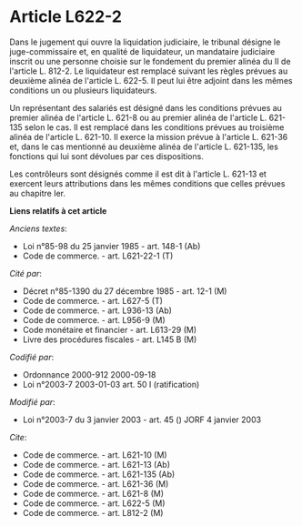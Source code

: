 # Article L622-2

Dans le jugement qui ouvre la liquidation judiciaire, le tribunal désigne le juge-commissaire et, en qualité de liquidateur,
un mandataire judiciaire inscrit ou une personne choisie sur le fondement du premier alinéa du II de l'article L. 812-2. Le
liquidateur est remplacé suivant les règles prévues au deuxième alinéa de l'article L. 622-5. Il peut lui être adjoint dans
les mêmes conditions un ou plusieurs liquidateurs.

Un représentant des salariés est désigné dans les conditions prévues au premier alinéa de l'article L. 621-8 ou au premier
alinéa de l'article L. 621-135 selon le cas. Il est remplacé dans les conditions prévues au troisième alinéa de l'article L.
621-10. Il exerce la mission prévue à l'article L. 621-36 et, dans le cas mentionné au deuxième alinéa de l'article L.
621-135, les fonctions qui lui sont dévolues par ces dispositions.

Les contrôleurs sont désignés comme il est dit à l'article L. 621-13 et exercent leurs attributions dans les mêmes conditions
que celles prévues au chapitre Ier.

**Liens relatifs à cet article**

_Anciens textes_:

  - Loi n°85-98 du 25 janvier 1985 - art. 148-1 (Ab)
  - Code de commerce. - art. L621-22-1 (T)

_Cité par_:

  - Décret n°85-1390 du 27 décembre 1985 - art. 12-1 (M)
  - Code de commerce. - art. L627-5 (T)
  - Code de commerce. - art. L936-13 (Ab)
  - Code de commerce. - art. L956-9 (M)
  - Code monétaire et financier - art. L613-29 (M)
  - Livre des procédures fiscales - art. L145 B (M)

_Codifié par_:

  - Ordonnance 2000-912 2000-09-18
  - Loi n°2003-7 2003-01-03 art. 50 I (ratification)

_Modifié par_:

  - Loi n°2003-7 du 3 janvier 2003 - art. 45 () JORF 4 janvier 2003

_Cite_:

  - Code de commerce. - art. L621-10 (M)
  - Code de commerce. - art. L621-13 (Ab)
  - Code de commerce. - art. L621-135 (Ab)
  - Code de commerce. - art. L621-36 (M)
  - Code de commerce. - art. L621-8 (M)
  - Code de commerce. - art. L622-5 (M)
  - Code de commerce. - art. L812-2 (M)
